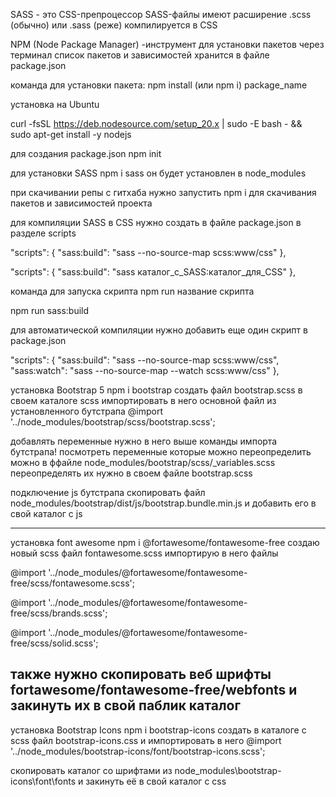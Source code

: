 SASS - это CSS-препроцессор
SASS-файлы имеют расширение .scss (обычно) или .sass (реже)
компилируется в CSS

NPM (Node Package Manager) -инструмент для установки пакетов через терминал
список пакетов и зависимостей хранится в файле package.json 

команда для установки пакета:
npm install (или npm i) package_name

установка на Ubuntu

curl -fsSL https://deb.nodesource.com/setup_20.x | sudo -E bash - &&\
sudo apt-get install -y nodejs

для создания package.json 
npm init

для установки SASS 
npm i sass
он будет установлен в node_modules

при скачивании репы с гитхаба нужно запустить npm i для скачивания пакетов и зависимостей проекта

для компиляции SASS в CSS нужно создать в файле package.json
в разделе scripts 

"scripts": {
    "sass:build": "sass --no-source-map scss:www/css"
  },
  
  "scripts": {
    "sass:build": "sass каталог_с_SASS:каталог_для_CSS"
  },
  
  
команда для запуска скрипта 
npm run название скрипта

npm run sass:build

для автоматической компиляции нужно добавить еще один скрипт в package.json

"scripts": {
    "sass:build": "sass --no-source-map scss:www/css",
    "sass:watch": "sass --no-source-map --watch scss:www/css"
  },
  
  
установка Bootstrap 5
npm i bootstrap
создать файл bootstrap.scss в своем каталоге scss
импортировать в него основной файл из установленного бутстрапа
@import '../node_modules/bootstrap/scss/bootstrap.scss';

добавлять переменные нужно в него выше команды импорта бутстрапа!
посмотреть переменные которые можно переопределить можно в ффайле node_modules/bootstrap/scss/_variables.scss
переопределять их нужно в своем файле bootstrap.scss

подключение js бутстрапа
скопировать файл
node_modules/bootstrap/dist/js/bootstrap.bundle.min.js
и добавить его в свой каталог с js

---
установка font awesome
npm i @fortawesome/fontawesome-free
создаю новый scss файл fontawesome.scss
импортирую в него файлы

@import '../node_modules/@fortawesome/fontawesome-free/scss/fontawesome.scss';

@import '../node_modules/@fortawesome/fontawesome-free/scss/brands.scss';

@import '../node_modules/@fortawesome/fontawesome-free/scss/solid.scss';

также нужно скопировать веб шрифты 
fortawesome/fontawesome-free/webfonts и закинуть их в свой паблик каталог
---

установка Bootstrap Icons
npm i bootstrap-icons
создать в каталоге с scss файл bootstrap-icons.css и импортировать в него 
@import '../node_modules/bootstrap-icons/font/bootstrap-icons.scss';

скопировать каталог со шрифтами из node_modules\bootstrap-icons\font\fonts и закинуть её в свой каталог с css
